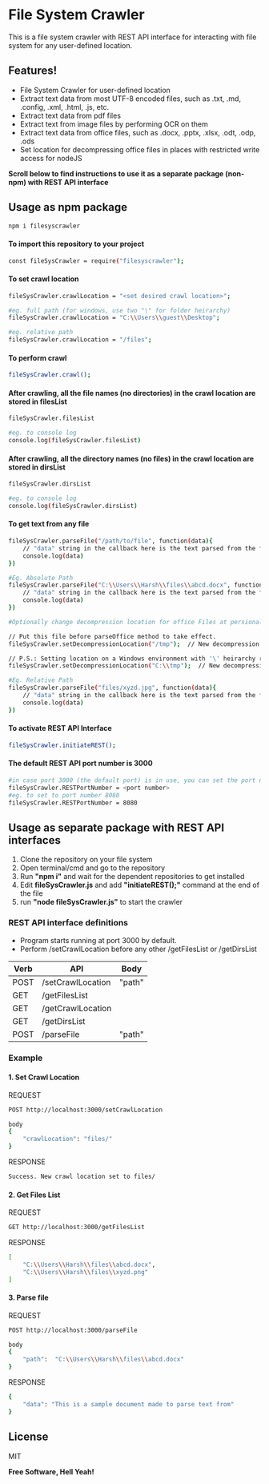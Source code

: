 # File System Crawler


This is a file system crawler with REST API interface for interacting with file system for any user-defined location.

## Features!

  - File System Crawler for user-defined location
  - Extract text data from most UTF-8 encoded files, such as .txt, .md, .config, .xml, .html, .js, etc.
  - Extract text data from pdf files
  - Extract text from image files by performing OCR on them
  - Extract text data from office files, such as .docx, .pptx, .xlsx, .odt, .odp, .ods
  - Set location for decompressing office files in places with restricted write access for nodeJS

**Scroll below to find instructions to use it as a separate package (non-npm) with REST API interface**


## Usage as npm package
```sh
npm i filesyscrawler
```
#### To import this repository to your project

```sh
const fileSysCrawler = require("filesyscrawler");
```

#### To set crawl location
```sh
fileSysCrawler.crawlLocation = "<set desired crawl location>";

#eg. full path (for windows, use two "\" for folder heirarchy)
fileSysCrawler.crawlLocation = "C:\\Users\\guest\\Desktop";

#eg. relative path
fileSysCrawler.crawlLocation = "/files";
```

#### To perform crawl
```sh
fileSysCrawler.crawl();
```

#### After crawling, all the file names (no directories) in the crawl location are stored in filesList
```sh
fileSysCrawler.filesList

#eg. to console log
console.log(fileSysCrawler.filesList)
```

#### After crawling, all the directory names (no files) in the crawl location are stored in dirsList

```sh
fileSysCrawler.dirsList

#eg. to console log
console.log(fileSysCrawler.dirsList)
```

#### To get text from any file

```sh
fileSysCrawler.parseFile("/path/to/file", function(data){
	// "data" string in the callback here is the text parsed from the file passed in the first argument above
	console.log(data)
})

#Eg. Absolute Path
fileSysCrawler.parseFile("C:\\Users\\Harsh\\files\\abcd.docx", function(data){
	// "data" string in the callback here is the text parsed from the file passed in the first argument above
	console.log(data)
})

#Optionally change decompression location for office Files at persionalised locations for environments with restricted write access

// Put this file before parseOffice method to take effect.
fileSysCrawler.setDecompressionLocation("/tmp");  // New decompression location would be "/tmp/officeDist"

// P.S.: Setting location on a Windows environment with '\' heirarchy requires to be entered twice '\\'
fileSysCrawler.setDecompressionLocation("C:\\tmp");  // New decompression location would be "C:\tmp\officeDist"

#Eg. Relative Path
fileSysCrawler.parseFile("files/xyzd.jpg", function(data){
	// "data" string in the callback here is the text parsed from the file passed in the first argument above
	console.log(data)
})

```

#### To activate REST API Interface
```sh
fileSysCrawler.initiateREST();
```

#### The default REST API port number is 3000
```sh
#in case port 3000 (the default port) is in use, you can set the port number manually before initiating REST API interface above
fileSysCrawler.RESTPortNumber = <port number>
#eg. to set to port number 8080
fileSysCrawler.RESTPortNumber = 8080
```

## Usage as separate package with REST API interfaces

1. Clone the repository on your file system
2. Open terminal/cmd and go to the repository
3. Run **"npm i"** and wait for the dependent repositories to get installed
4. Edit **fileSysCrawler.js** and add **"initiateREST();"** command at the end of the file
5. run **"node fileSysCrawler.js"** to start the crawler


### REST API interface definitions
- Program starts running at port 3000 by default.
- Perform /setCrawlLocation before any other /getFilesList or /getDirsList

| Verb | API | Body |
| ------ | ------ | ------ |
| POST | /setCrawlLocation | "path"
| GET | /getFilesList | 
| GET | /getCrawlLocation | 
| GET | /getDirsList | 
| POST | /parseFile | "path"


### Example
#### 1. Set Crawl Location

REQUEST

```sh
POST http://localhost:3000/setCrawlLocation 

body
{
	"crawlLocation": "files/"
}
```

RESPONSE

```sh
Success. New crawl location set to files/
```

#### 2. Get Files List
REQUEST

```sh
GET http://localhost:3000/getFilesList
```

RESPONSE

```sh
[
    "C:\\Users\\Harsh\\files\\abcd.docx",
	"C:\\Users\\Harsh\\files\\xyzd.png"
]
```

#### 3. Parse file
REQUEST

```sh
POST http://localhost:3000/parseFile

body
{
	"path":  "C:\\Users\\Harsh\\files\\abcd.docx"
}

```

RESPONSE

```sh
{
    "data": "This is a sample document made to parse text from"
}
```

License
----

MIT


**Free Software, Hell Yeah!**
